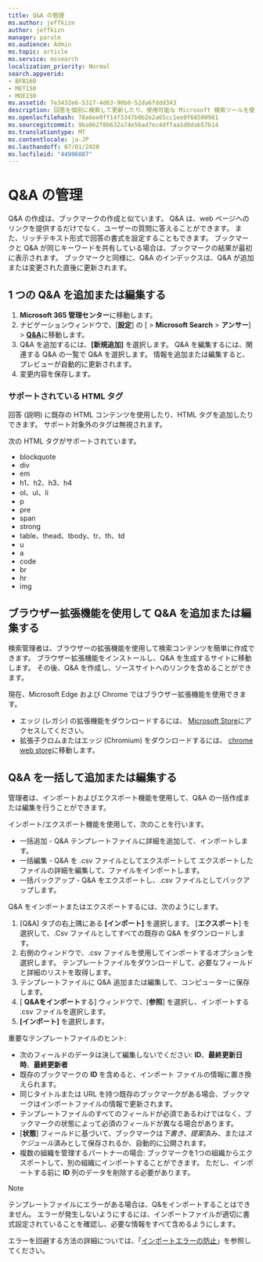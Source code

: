 ```yaml
---
title: Q&A の管理
ms.author: jeffkizn
author: jeffkizn
manager: parulm
ms.audience: Admin
ms.topic: article
ms.service: mssearch
localization_priority: Normal
search.appverid:
- BFB160
- MET150
- MOE150
ms.assetid: 7e3432e6-5317-4d63-90b0-52da6fddd343
description: 回答を個別に検索して更新したり、使用可能な Microsoft 検索ツールを使用して、Q&を一度にすべて編集したりできます。
ms.openlocfilehash: 78a6ee0ff14f3347b0b2e2a65cc1ee0f68500981
ms.sourcegitcommit: 9ba062f8b632a74e56ad7ec4dffaa1d8dab57614
ms.translationtype: MT
ms.contentlocale: ja-JP
ms.lasthandoff: 07/01/2020
ms.locfileid: "44996087"
---
```

# <a name="manage-qas"></a>Q&A の管理

Q&A の作成は、ブックマークの作成と似ています。 Q&A は、web ページへのリンクを提供するだけでなく、ユーザーの質問に答えることができます。 また、リッチテキスト形式で回答の書式を設定することもできます。 ブックマークと Q&A が同じキーワードを共有している場合は、ブックマークの結果が最初に表示されます。 ブックマークと同様に、Q&A のインデックスは、Q&A が追加または変更された直後に更新されます。

## <a name="add-or-edit-a-single-qa"></a>1 つの Q&A を追加または編集する

1. **Microsoft 365 管理センター**に移動します。
1. ナビゲーションウィンドウで、[**設定**] の [  >  **Microsoft Search**  >  **アンサー**]  >  [**Q&A**](https://admin.microsoft.com/Adminportal/Home#/MicrosoftSearch/qnas)に移動します。
1. Q&A を追加するには、**[新規追加]** を選択します。
Q&A を編集するには、関連する Q&A の一覧で Q&A を選択します。 情報を追加または編集すると、プレビューが自動的に更新されます。
1. 変更内容を保存します。

### <a name="supported-html-tags"></a>サポートされている HTML タグ

回答 (説明) に既存の HTML コンテンツを使用したり、HTML タグを追加したりできます。 サポート対象外のタグは無視されます。

次の HTML タグがサポートされています。

- blockquote
- div
- em
- h1、h2、h3、h4
- ol、ul、li
- p
- pre
- span
- strong
- table、thead、tbody、tr、th、td
- u
- a
- code
- br
- hr
- img

## <a name="add-or-edit-qas-using-browser-extensions"></a>ブラウザー拡張機能を使用して Q&A を追加または編集する

検索管理者は、ブラウザーの拡張機能を使用して検索コンテンツを簡単に作成できます。 ブラウザー拡張機能をインストールし、Q&A を生成するサイトに移動します。 その後、Q&A を作成し、ソースサイトへのリンクを含めることができます。

現在、Microsoft Edge および Chrome ではブラウザー拡張機能を使用できます。

- エッジ (レガシ) の拡張機能をダウンロードするには、 [Microsoft Store](https://www.microsoft.com/p/microsoft-search-content-creator/9nrqdbcbwq55?activetab=pivot:overviewtab)にアクセスしてください。
- 拡張子クロムまたはエッジ (Chromium) をダウンロードするには、 [chrome web store](https://chrome.google.com/webstore/detail/microsoft-search-content/nocnablpaoeecfmfnjoheefkogmleipm)に移動します。

## <a name="bulk-add-or-edit-qas"></a>Q&A を一括して追加または編集する

管理者は、インポートおよびエクスポート機能を使用して、Q&A の一括作成または編集を行うことができます。

インポート/エクスポート機能を使用して、次のことを行います。

- 一括追加 - Q&A テンプレートファイルに詳細を追加して、インポートします。
- 一括編集 - Q&A を .csv ファイルとしてエクスポートして エクスポートしたファイルの詳細を編集して、ファイルをインポートします。
- 一括バックアップ - Q&A をエクスポートし、.csv ファイルとしてバックアップします。

Q&A をインポートまたはエクスポートするには、次のようにします。

1. [Q&A] タブの右上隅にある **[インポート]** を選択します。
[**エクスポート**] を選択して、.Csv ファイルとしてすべての既存の Q&A をダウンロードします。
1. 右側のウィンドウで、.csv ファイルを使用してインポートするオプションを選択します。 テンプレートファイルをダウンロードして、必要なフィールドと詳細のリストを取得します。
1. テンプレートファイルに Q&A 追加または編集して、コンピューターに保存します。
1. [ **Q&Aをインポート**する] ウィンドウで、[**参照**] を選択し、インポートする .csv ファイルを選択します。
1. **[インポート]** を選択します。

重要なテンプレートファイルのヒント:

- 次のフィールドのデータは決して編集しないでください: **ID**、**最終更新日時**、**最終更新者**
- 既存のブックマークの **ID** を含めると、インポート ファイルの情報に置き換えられます。
- 同じタイトルまたは URL を持つ既存のブックマークがある場合、ブックマークはインポートファイルの情報で更新されます。
- テンプレートファイルのすべてのフィールドが必須であるわけではなく、ブックマークの状態によって必須のフィールドが異なる場合があります。
- [**状態**] フィールドに基づいて、ブックマークは*下書き*、*提案*済み、または*スケジュール*済みとして保存されるか、自動的に公開されます。
- 複数の組織を管理するパートナーの場合: ブックマークを1つの組織からエクスポートして、別の組織にインポートすることができます。 ただし、インポートする前に **ID** 列のデータを削除する必要があります。

> [!NOTE]
> テンプレートファイルにエラーがある場合は、Q&をインポートすることはできません。 エラーが発生しないようにするには、インポートファイルが適切に書式設定されていることを確認し、必要な情報をすべて含めるようにします。

エラーを回避する方法の詳細については、「[インポートエラーの防止](manage-bookmarks.md#prevent-import-errors)」を参照してください。
